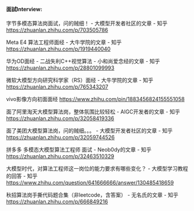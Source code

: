 


#### 面試Interview:


字节多模态算法岗面试，问的贼细！ - 大模型开发者社区的文章 - 知乎
https://zhuanlan.zhihu.com/p/703505786


Meta E4 算法工程师面经 - 大牛学院的文章 - 知乎
https://zhuanlan.zhihu.com/p/1919440040

华为OD面经 - 二战失利C++视觉算法 - 小和尚爱念经的文章 - 知乎
https://zhuanlan.zhihu.com/p/28801099993

微软大模型方向研究科学家（RS）面经 - 大牛学院的文章 - 知乎
https://zhuanlan.zhihu.com/p/765343207

vivo影像方向初面面经
https://www.zhihu.com/pin/1883456824155551058

面了阿里淘天大模型算法岗，整体氛围比较轻松 - AIGC开发者的文章 - 知乎
https://zhuanlan.zhihu.com/p/32058419336

面了美团大模型算法岗，问的贼细。。。 - 大模型开发者社区的文章 - 知乎
https://zhuanlan.zhihu.com/p/32059744526

拼多多 多模态大模型算法工程师 面试 - Neob0dy的文章 - 知乎
https://zhuanlan.zhihu.com/p/32463510329

大模型时代，对算法工程师这一岗位的能力要求有哪些变化？ - 大模型学习教程的回答 - 知乎
https://www.zhihu.com/question/641666666/answer/130485418659

秋招算法岗手撕代码题合集（非leetcode，含答案） - 无名氏的文章 - 知乎
https://zhuanlan.zhihu.com/p/666849216

